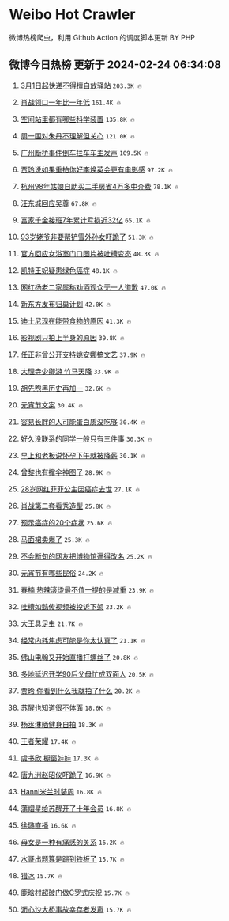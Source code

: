 # Weibo Hot Crawler 



微博热榜爬虫，利用 Github Action 的调度脚本更新 BY PHP 


## 微博今日热榜 更新于 2024-02-24 06:34:08 
1. [3月1日起快递不得擅自放驿站](https://s.weibo.com/weibo?q=%233%E6%9C%881%E6%97%A5%E8%B5%B7%E5%BF%AB%E9%80%92%E4%B8%8D%E5%BE%97%E6%93%85%E8%87%AA%E6%94%BE%E9%A9%BF%E7%AB%99%23&t=31&band_rank=1&Refer=top) `203.3K 🔥` 

1. [肖战领口一年比一年低](https://s.weibo.com/weibo?q=%23%E8%82%96%E6%88%98%E9%A2%86%E5%8F%A3%E4%B8%80%E5%B9%B4%E6%AF%94%E4%B8%80%E5%B9%B4%E4%BD%8E%23&t=31&band_rank=2&Refer=top) `161.4K 🔥` 

1. [空间站里都有哪些科学装置](https://s.weibo.com/weibo?q=%23%E7%A9%BA%E9%97%B4%E7%AB%99%E9%87%8C%E9%83%BD%E6%9C%89%E5%93%AA%E4%BA%9B%E7%A7%91%E5%AD%A6%E8%A3%85%E7%BD%AE%23&t=31&band_rank=3&Refer=top) `135.8K 🔥` 

1. [周一围对朱丹不理解但关心](https://s.weibo.com/weibo?q=%23%E5%91%A8%E4%B8%80%E5%9B%B4%E5%AF%B9%E6%9C%B1%E4%B8%B9%E4%B8%8D%E7%90%86%E8%A7%A3%E4%BD%86%E5%85%B3%E5%BF%83%23&t=31&band_rank=4&Refer=top) `121.0K 🔥` 

1. [广州断桥事件倒车拦车车主发声](https://s.weibo.com/weibo?q=%23%E5%B9%BF%E5%B7%9E%E6%96%AD%E6%A1%A5%E4%BA%8B%E4%BB%B6%E5%80%92%E8%BD%A6%E6%8B%A6%E8%BD%A6%E8%BD%A6%E4%B8%BB%E5%8F%91%E5%A3%B0%23&t=31&band_rank=5&Refer=top) `109.5K 🔥` 

1. [贾玲说如果重拍你好李焕英会更有电影感](https://s.weibo.com/weibo?q=%23%E8%B4%BE%E7%8E%B2%E8%AF%B4%E5%A6%82%E6%9E%9C%E9%87%8D%E6%8B%8D%E4%BD%A0%E5%A5%BD%E6%9D%8E%E7%84%95%E8%8B%B1%E4%BC%9A%E6%9B%B4%E6%9C%89%E7%94%B5%E5%BD%B1%E6%84%9F%23&t=31&band_rank=6&Refer=top) `97.2K 🔥` 

1. [杭州98年姑娘自助买二手房省4万多中介费](https://s.weibo.com/weibo?q=%23%E6%9D%AD%E5%B7%9E98%E5%B9%B4%E5%A7%91%E5%A8%98%E8%87%AA%E5%8A%A9%E4%B9%B0%E4%BA%8C%E6%89%8B%E6%88%BF%E7%9C%814%E4%B8%87%E5%A4%9A%E4%B8%AD%E4%BB%8B%E8%B4%B9%23&t=31&band_rank=7&Refer=top) `78.1K 🔥` 

1. [汪东城回应吴尊](https://s.weibo.com/weibo?q=%E6%B1%AA%E4%B8%9C%E5%9F%8E%E5%9B%9E%E5%BA%94%E5%90%B4%E5%B0%8A&t=31&band_rank=8&Refer=top) `67.8K 🔥` 

1. [富家千金接班7年累计亏损近32亿](https://s.weibo.com/weibo?q=%23%E5%AF%8C%E5%AE%B6%E5%8D%83%E9%87%91%E6%8E%A5%E7%8F%AD7%E5%B9%B4%E7%B4%AF%E8%AE%A1%E4%BA%8F%E6%8D%9F%E8%BF%9132%E4%BA%BF%23&t=31&band_rank=9&Refer=top) `65.1K 🔥` 

1. [93岁姥爷非要帮铲雪外孙女吓跪了](https://s.weibo.com/weibo?q=%2393%E5%B2%81%E5%A7%A5%E7%88%B7%E9%9D%9E%E8%A6%81%E5%B8%AE%E9%93%B2%E9%9B%AA%E5%A4%96%E5%AD%99%E5%A5%B3%E5%90%93%E8%B7%AA%E4%BA%86%23&t=31&band_rank=10&Refer=top) `51.3K 🔥` 

1. [官方回应女浴室门口图片被吐槽变态](https://s.weibo.com/weibo?q=%23%E5%AE%98%E6%96%B9%E5%9B%9E%E5%BA%94%E5%A5%B3%E6%B5%B4%E5%AE%A4%E9%97%A8%E5%8F%A3%E5%9B%BE%E7%89%87%E8%A2%AB%E5%90%90%E6%A7%BD%E5%8F%98%E6%80%81%23&t=31&band_rank=11&Refer=top) `48.3K 🔥` 

1. [凯特王妃疑患绿色癌症](https://s.weibo.com/weibo?q=%23%E5%87%AF%E7%89%B9%E7%8E%8B%E5%A6%83%E7%96%91%E6%82%A3%E7%BB%BF%E8%89%B2%E7%99%8C%E7%97%87%23&t=31&band_rank=12&Refer=top) `48.1K 🔥` 

1. [网红杨老二家属称劝酒观众无一人道歉](https://s.weibo.com/weibo?q=%23%E7%BD%91%E7%BA%A2%E6%9D%A8%E8%80%81%E4%BA%8C%E5%AE%B6%E5%B1%9E%E7%A7%B0%E5%8A%9D%E9%85%92%E8%A7%82%E4%BC%97%E6%97%A0%E4%B8%80%E4%BA%BA%E9%81%93%E6%AD%89%23&t=31&band_rank=13&Refer=top) `47.0K 🔥` 

1. [新东方发布归巢计划](https://s.weibo.com/weibo?q=%23%E6%96%B0%E4%B8%9C%E6%96%B9%E5%8F%91%E5%B8%83%E5%BD%92%E5%B7%A2%E8%AE%A1%E5%88%92%23&t=31&band_rank=14&Refer=top) `42.0K 🔥` 

1. [迪士尼现在能带食物的原因](https://s.weibo.com/weibo?q=%E8%BF%AA%E5%A3%AB%E5%B0%BC%E7%8E%B0%E5%9C%A8%E8%83%BD%E5%B8%A6%E9%A3%9F%E7%89%A9%E7%9A%84%E5%8E%9F%E5%9B%A0&t=31&band_rank=15&Refer=top) `41.3K 🔥` 

1. [影视剧只拍上半身的原因](https://s.weibo.com/weibo?q=%23%E5%BD%B1%E8%A7%86%E5%89%A7%E5%8F%AA%E6%8B%8D%E4%B8%8A%E5%8D%8A%E8%BA%AB%E7%9A%84%E5%8E%9F%E5%9B%A0%23&t=31&band_rank=16&Refer=top) `39.8K 🔥` 

1. [任正非曾公开支持姚安娜搞文艺](https://s.weibo.com/weibo?q=%23%E4%BB%BB%E6%AD%A3%E9%9D%9E%E6%9B%BE%E5%85%AC%E5%BC%80%E6%94%AF%E6%8C%81%E5%A7%9A%E5%AE%89%E5%A8%9C%E6%90%9E%E6%96%87%E8%89%BA%23&t=31&band_rank=17&Refer=top) `37.9K 🔥` 

1. [大理寺少卿游 竹马天降](https://s.weibo.com/weibo?q=%E5%A4%A7%E7%90%86%E5%AF%BA%E5%B0%91%E5%8D%BF%E6%B8%B8%20%E7%AB%B9%E9%A9%AC%E5%A4%A9%E9%99%8D&t=31&band_rank=18&Refer=top) `33.9K 🔥` 

1. [胡先煦黑历史再加一](https://s.weibo.com/weibo?q=%23%E8%83%A1%E5%85%88%E7%85%A6%E9%BB%91%E5%8E%86%E5%8F%B2%E5%86%8D%E5%8A%A0%E4%B8%80%23&t=31&band_rank=19&Refer=top) `32.6K 🔥` 

1. [元宵节文案](https://s.weibo.com/weibo?q=%E5%85%83%E5%AE%B5%E8%8A%82%E6%96%87%E6%A1%88&t=31&band_rank=20&Refer=top) `30.4K 🔥` 

1. [容易长胖的人可能蛋白质没吃够](https://s.weibo.com/weibo?q=%23%E5%AE%B9%E6%98%93%E9%95%BF%E8%83%96%E7%9A%84%E4%BA%BA%E5%8F%AF%E8%83%BD%E8%9B%8B%E7%99%BD%E8%B4%A8%E6%B2%A1%E5%90%83%E5%A4%9F%23&t=31&band_rank=21&Refer=top) `30.4K 🔥` 

1. [好久没联系的同学一般只有三件事](https://s.weibo.com/weibo?q=%E5%A5%BD%E4%B9%85%E6%B2%A1%E8%81%94%E7%B3%BB%E7%9A%84%E5%90%8C%E5%AD%A6%E4%B8%80%E8%88%AC%E5%8F%AA%E6%9C%89%E4%B8%89%E4%BB%B6%E4%BA%8B&t=31&band_rank=22&Refer=top) `30.3K 🔥` 

1. [早上和老板说怀孕下午就被降薪](https://s.weibo.com/weibo?q=%23%E6%97%A9%E4%B8%8A%E5%92%8C%E8%80%81%E6%9D%BF%E8%AF%B4%E6%80%80%E5%AD%95%E4%B8%8B%E5%8D%88%E5%B0%B1%E8%A2%AB%E9%99%8D%E8%96%AA%23&t=31&band_rank=23&Refer=top) `30.1K 🔥` 

1. [曾黎也有撑伞神图了](https://s.weibo.com/weibo?q=%23%E6%9B%BE%E9%BB%8E%E4%B9%9F%E6%9C%89%E6%92%91%E4%BC%9E%E7%A5%9E%E5%9B%BE%E4%BA%86%23&t=31&band_rank=24&Refer=top) `28.9K 🔥` 

1. [28岁网红菲菲公主因癌症去世](https://s.weibo.com/weibo?q=%2328%E5%B2%81%E7%BD%91%E7%BA%A2%E8%8F%B2%E8%8F%B2%E5%85%AC%E4%B8%BB%E5%9B%A0%E7%99%8C%E7%97%87%E5%8E%BB%E4%B8%96%23&t=31&band_rank=25&Refer=top) `27.1K 🔥` 

1. [肖战第二套看秀造型](https://s.weibo.com/weibo?q=%23%E8%82%96%E6%88%98%E7%AC%AC%E4%BA%8C%E5%A5%97%E7%9C%8B%E7%A7%80%E9%80%A0%E5%9E%8B%23&t=31&band_rank=26&Refer=top) `25.8K 🔥` 

1. [预示癌症的20个症状](https://s.weibo.com/weibo?q=%23%E9%A2%84%E7%A4%BA%E7%99%8C%E7%97%87%E7%9A%8420%E4%B8%AA%E7%97%87%E7%8A%B6%23&t=31&band_rank=27&Refer=top) `25.6K 🔥` 

1. [马面裙卖爆了](https://s.weibo.com/weibo?q=%23%E9%A9%AC%E9%9D%A2%E8%A3%99%E5%8D%96%E7%88%86%E4%BA%86%23&t=31&band_rank=28&Refer=top) `25.3K 🔥` 

1. [不会断句的网友把博物馆逼得改名](https://s.weibo.com/weibo?q=%E4%B8%8D%E4%BC%9A%E6%96%AD%E5%8F%A5%E7%9A%84%E7%BD%91%E5%8F%8B%E6%8A%8A%E5%8D%9A%E7%89%A9%E9%A6%86%E9%80%BC%E5%BE%97%E6%94%B9%E5%90%8D&t=31&band_rank=29&Refer=top) `25.2K 🔥` 

1. [元宵节有哪些民俗](https://s.weibo.com/weibo?q=%23%E5%85%83%E5%AE%B5%E8%8A%82%E6%9C%89%E5%93%AA%E4%BA%9B%E6%B0%91%E4%BF%97%23&t=31&band_rank=30&Refer=top) `24.2K 🔥` 

1. [春楠 热辣滚烫最不值一提的是减重](https://s.weibo.com/weibo?q=%E6%98%A5%E6%A5%A0%20%E7%83%AD%E8%BE%A3%E6%BB%9A%E7%83%AB%E6%9C%80%E4%B8%8D%E5%80%BC%E4%B8%80%E6%8F%90%E7%9A%84%E6%98%AF%E5%87%8F%E9%87%8D&t=31&band_rank=31&Refer=top) `23.9K 🔥` 

1. [吐槽如懿传视频被投诉下架](https://s.weibo.com/weibo?q=%E5%90%90%E6%A7%BD%E5%A6%82%E6%87%BF%E4%BC%A0%E8%A7%86%E9%A2%91%E8%A2%AB%E6%8A%95%E8%AF%89%E4%B8%8B%E6%9E%B6&t=31&band_rank=32&Refer=top) `23.2K 🔥` 

1. [大王具足虫](https://s.weibo.com/weibo?q=%E5%A4%A7%E7%8E%8B%E5%85%B7%E8%B6%B3%E8%99%AB&t=31&band_rank=33&Refer=top) `21.7K 🔥` 

1. [经常内耗焦虑可能是你太认真了](https://s.weibo.com/weibo?q=%E7%BB%8F%E5%B8%B8%E5%86%85%E8%80%97%E7%84%A6%E8%99%91%E5%8F%AF%E8%83%BD%E6%98%AF%E4%BD%A0%E5%A4%AA%E8%AE%A4%E7%9C%9F%E4%BA%86&t=31&band_rank=34&Refer=top) `21.1K 🔥` 

1. [佛山电翰又开始直播打螺丝了](https://s.weibo.com/weibo?q=%23%E4%BD%9B%E5%B1%B1%E7%94%B5%E7%BF%B0%E5%8F%88%E5%BC%80%E5%A7%8B%E7%9B%B4%E6%92%AD%E6%89%93%E8%9E%BA%E4%B8%9D%E4%BA%86%23&t=31&band_rank=35&Refer=top) `20.8K 🔥` 

1. [多地延迟开学90后父母忙成双面人](https://s.weibo.com/weibo?q=%23%E5%A4%9A%E5%9C%B0%E5%BB%B6%E8%BF%9F%E5%BC%80%E5%AD%A690%E5%90%8E%E7%88%B6%E6%AF%8D%E5%BF%99%E6%88%90%E5%8F%8C%E9%9D%A2%E4%BA%BA%23&t=31&band_rank=36&Refer=top) `20.5K 🔥` 

1. [贾玲 你看到什么我就拍了什么](https://s.weibo.com/weibo?q=%E8%B4%BE%E7%8E%B2%20%E4%BD%A0%E7%9C%8B%E5%88%B0%E4%BB%80%E4%B9%88%E6%88%91%E5%B0%B1%E6%8B%8D%E4%BA%86%E4%BB%80%E4%B9%88&t=31&band_rank=37&Refer=top) `20.2K 🔥` 

1. [苏醒也知道很不体面](https://s.weibo.com/weibo?q=%23%E8%8B%8F%E9%86%92%E4%B9%9F%E7%9F%A5%E9%81%93%E5%BE%88%E4%B8%8D%E4%BD%93%E9%9D%A2%23&t=31&band_rank=38&Refer=top) `18.6K 🔥` 

1. [杨丞琳晒健身自拍](https://s.weibo.com/weibo?q=%23%E6%9D%A8%E4%B8%9E%E7%90%B3%E6%99%92%E5%81%A5%E8%BA%AB%E8%87%AA%E6%8B%8D%23&t=31&band_rank=39&Refer=top) `18.3K 🔥` 

1. [王者荣耀](https://s.weibo.com/weibo?q=%E7%8E%8B%E8%80%85%E8%8D%A3%E8%80%80&t=31&band_rank=40&Refer=top) `17.4K 🔥` 

1. [虞书欣 橱窗娃娃](https://s.weibo.com/weibo?q=%E8%99%9E%E4%B9%A6%E6%AC%A3%20%E6%A9%B1%E7%AA%97%E5%A8%83%E5%A8%83&t=31&band_rank=41&Refer=top) `17.3K 🔥` 

1. [唐九洲赵昭仪吓跪了](https://s.weibo.com/weibo?q=%23%E5%94%90%E4%B9%9D%E6%B4%B2%E8%B5%B5%E6%98%AD%E4%BB%AA%E5%90%93%E8%B7%AA%E4%BA%86%23&t=31&band_rank=42&Refer=top) `16.9K 🔥` 

1. [Hanni米兰时装周](https://s.weibo.com/weibo?q=%23Hanni%E7%B1%B3%E5%85%B0%E6%97%B6%E8%A3%85%E5%91%A8%23&t=31&band_rank=43&Refer=top) `16.8K 🔥` 

1. [蒲熠星给苏醒开了十年会员](https://s.weibo.com/weibo?q=%23%E8%92%B2%E7%86%A0%E6%98%9F%E7%BB%99%E8%8B%8F%E9%86%92%E5%BC%80%E4%BA%86%E5%8D%81%E5%B9%B4%E4%BC%9A%E5%91%98%23&t=31&band_rank=44&Refer=top) `16.8K 🔥` 

1. [徐璐直播](https://s.weibo.com/weibo?q=%E5%BE%90%E7%92%90%E7%9B%B4%E6%92%AD&t=31&band_rank=45&Refer=top) `16.6K 🔥` 

1. [母女是一种有痛感的关系](https://s.weibo.com/weibo?q=%E6%AF%8D%E5%A5%B3%E6%98%AF%E4%B8%80%E7%A7%8D%E6%9C%89%E7%97%9B%E6%84%9F%E7%9A%84%E5%85%B3%E7%B3%BB&t=31&band_rank=46&Refer=top) `16.2K 🔥` 

1. [水哥出题算是踢到铁板了](https://s.weibo.com/weibo?q=%E6%B0%B4%E5%93%A5%E5%87%BA%E9%A2%98%E7%AE%97%E6%98%AF%E8%B8%A2%E5%88%B0%E9%93%81%E6%9D%BF%E4%BA%86&t=31&band_rank=47&Refer=top) `15.7K 🔥` 

1. [猎冰](https://s.weibo.com/weibo?q=%E7%8C%8E%E5%86%B0&t=31&band_rank=48&Refer=top) `15.7K 🔥` 

1. [鹿晗村超破门做C罗式庆祝](https://s.weibo.com/weibo?q=%23%E9%B9%BF%E6%99%97%E6%9D%91%E8%B6%85%E7%A0%B4%E9%97%A8%E5%81%9AC%E7%BD%97%E5%BC%8F%E5%BA%86%E7%A5%9D%23&t=31&band_rank=49&Refer=top) `15.7K 🔥` 

1. [沥心沙大桥事故幸存者发声](https://s.weibo.com/weibo?q=%23%E6%B2%A5%E5%BF%83%E6%B2%99%E5%A4%A7%E6%A1%A5%E4%BA%8B%E6%95%85%E5%B9%B8%E5%AD%98%E8%80%85%E5%8F%91%E5%A3%B0%23&t=31&band_rank=50&Refer=top) `15.7K 🔥` 

